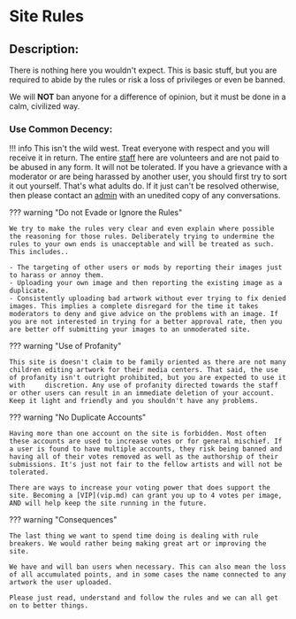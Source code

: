 # __Site Rules__

## __Description:__

There is nothing here you wouldn't expect. This is basic stuff, but you are required to abide by the rules or risk a loss of privileges or even be banned.

We will **NOT** ban anyone for a difference of opinion, but it must be done in a calm, civilized way.

### __Use Common Decency:__

!!! info
    This isn't the wild west. Treat everyone with respect and you will receive it in return. The entire [staff](https://fanart.tv/staff/) here are volunteers and are not paid to be abused in any form. It will not be tolerated. If you have a grievance with a moderator or are being harassed by another user, you should first try to sort it out yourself. That's what adults do. If it just can't be resolved otherwise, then please contact an [admin](https://fanart.tv/staff/) with an unedited copy of any conversations.


??? warning "Do not Evade or Ignore the Rules"

    We try to make the rules very clear and even explain where possible the reasoning for those rules. Deliberately trying to undermine the rules to your own ends is unacceptable and will be treated as such. This includes..

    - The targeting of other users or mods by reporting their images just to harass or annoy them.
    - Uploading your own image and then reporting the existing image as a duplicate.
    - Consistently uploading bad artwork without ever trying to fix denied images. This implies a complete disregard for the time it takes moderators to deny and give advice on the problems with an image. If you are not interested in trying for a better approval rate, then you are better off submitting your images to an unmoderated site.


??? warning "Use of Profanity"

    This site is doesn't claim to be family oriented as there are not many children editing artwork for their media centers. That said, the use of profanity isn't outright prohibited, but you are expected to use it with     discretion. Any use of profanity directed towards the staff or other users can result in an immediate deletion of your account. Keep it light and friendly and you shouldn't have any problems.


??? warning "No Duplicate Accounts"

    Having more than one account on the site is forbidden. Most often these accounts are used to increase votes or for general mischief. If a user is found to have multiple accounts, they risk being banned and having all of their votes removed as well as the authorship of their submissions. It's just not fair to the fellow artists and will not be tolerated. 

    There are ways to increase your voting power that does support the site. Becoming a [VIP](vip.md) can grant you up to 4 votes per image, AND will help keep the site running in the future.


??? warning "Consequences"

    The last thing we want to spend time doing is dealing with rule breakers. We would rather being making great art or improving the site.

    We have and will ban users when necessary. This can also mean the loss of all accumulated points, and in some cases the name connected to any artwork the user uploaded.

    Please just read, understand and follow the rules and we can all get on to better things.